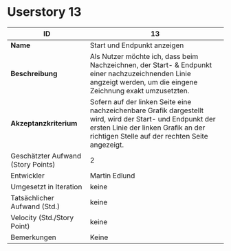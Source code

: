 ﻿# Userstory 13 
 
|**ID**|13|  
|-|-|
|**Name**|Start und Endpunkt anzeigen|
|**Beschreibung**|Als Nutzer möchte ich, dass beim Nachzeichnen, der Start- & Endpunkt einer nachzuzeichnenden Linie angzeigt werden, um die eingene Zeichnung exakt umzusetzten.|
|**Akzeptanzkriterium**|Sofern auf der linken Seite eine nachzeichenbare Grafik dargestellt wird, wird der Start- und Endpunkt der ersten Linie der linken Grafik an der richtigen Stelle auf der rechten Seite angezeigt.|
|Geschätzter Aufwand (Story Points)|2|
|Entwickler|Martin Edlund|
|Umgesetzt in Iteration|keine|
|Tatsächlicher Aufwand (Std.)|keine|
|Velocity (Std./Story Point)|keine|
|Bemerkungen|Keine|
